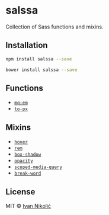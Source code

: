 # salssa

Collection of Sass functions and mixins.

## Installation

```sh
npm install salssa --save

bower install salssa --save
```

## Functions

* [`mq-em`](lib/functions/_mq-em.scss)
* [`to-px`](lib/functions/_to-px.scss)

## Mixins

* [`hover`](lib/mixins/_hover.scss)
* [`rem`](lib/mixins/_rem.scss)
* [`box-shadow`](lib/mixins/_box-shadow.scss)
* [`opacity`](lib/mixins/_opacity.scss)
* [`scoped-media-query`](lib/mixins/_scoped-media-query.scss)
* [`break-word`](lib/mixins/_break-wordd.scss)

## License

MIT © [Ivan Nikolić](http://ivannikolic.com)
